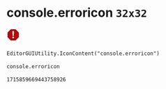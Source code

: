 # console.erroricon `32x32`
<img src="/img/console.erroricon.png" width=32 height=32>

``` CSharp
EditorGUIUtility.IconContent("console.erroricon")
```
```
console.erroricon
```
```
1715859669443758926
```
